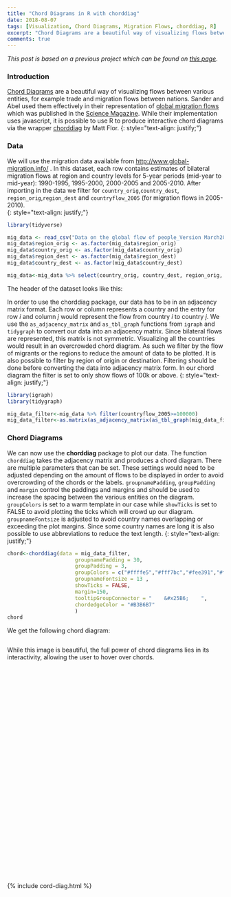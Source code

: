 ```yaml
---
title: "Chord Diagrams in R with chorddiag"
date: 2018-08-07
tags: [Visualization, Chord Diagrams, Migration Flows, chorddiag, R]
excerpt: "Chord Diagrams are a beautiful way of visualizing flows between various entities, for example trade and migration flows between nations. Sander and Abel used them effectively in their representation of global migration flows which was published in the Science Magazine. While their implementation uses javascript, it is possible to use R to produce interactive chord diagrams via the wrapper chorddiag by Matt Flor."
comments: true
---
```

*This post is based on a previous project which can be found on* [*this page*](https://wiki.smu.edu.sg/1617t3isss608g1/ISSS608_2016-17_T3_Group5_Immigration_Application).
### Introduction
[Chord Diagrams](https://en.wikipedia.org/wiki/Chord_diagram) are a beautiful way of visualizing flows between various entities, for example trade and migration flows between nations. Sander and Abel used them effectively in their representation of [global migration flows](http://www.global-migration.info/) which was published in the [Science Magazine](http://science.sciencemag.org/content/343/6178/1520?ijkey=ypit4%2Fxi7wo4M&keytype=ref&siteid=sci). While their implementation uses javascript, it is possible to use R to produce interactive chord diagrams via the wrapper [chorddiag](https://github.com/mattflor/chorddiag) by Matt Flor.
{: style="text-align: justify;"}


### Data
We will use the migration data available from http://www.global-migration.info/ . In this dataset, each row contains estimates of bilateral migration flows at region and country levels for 5-year periods (mid-year to mid-year): 1990-1995, 1995-2000, 2000-2005 and 2005-2010. After importing in the data we filter for `country_orig`,`country_dest`, `region_orig`,`region_dest` and `countryflow_2005` (for migration flows in 2005-2010).  
{: style="text-align: justify;"}

```r
library(tidyverse)

mig_data <- read_csv("Data on the global flow of people_Version March2014.csv")
mig_data$region_orig <- as.factor(mig_data$region_orig)
mig_data$country_orig <- as.factor(mig_data$country_orig)
mig_data$region_dest <- as.factor(mig_data$region_dest)
mig_data$country_dest <- as.factor(mig_data$country_dest)

mig_data<-mig_data %>% select(country_orig, country_dest, region_orig, region_dest,countryflow_2005 )
```
The header of the dataset looks like this:
<img src="{{site.url }}{{site.baseurl }}/images/chorddiag/mig.head.jpg" alt="">

In order to use the chorddiag package, our data has to be in an adjacency matrix format. Each row or column represents a country and the entry for row *i* and column *j* would represent the flow from country *i* to country *j*. We use the `as_adjacency_matrix` and `as_tbl_graph` functions from `igraph` and `tidygraph` to convert our data into an adjacency matrix.  Since bilateral flows are represented, this matrix is not symmetric. Visualizing all the countries would result in an overcrowded chord diagram. As such we filter by the flow of migrants or the regions to reduce the amount of data to be plotted. It is also possible to filter by region of origin or destination. Filtering should be done before converting the data into adjacency matrix form. In our chord diagram the filter is set to only show flows of 100k or above.
{: style="text-align: justify;"}

```r
library(igraph)
library(tidygraph)

mig_data_filter<-mig_data %>% filter(countryflow_2005>=100000)
mig_data_filter<-as.matrix(as_adjacency_matrix(as_tbl_graph(mig_data_filter),attr = "countryflow_2005"))
```
### Chord Diagrams
We can now use the **chorddiag** package to plot our data. The function `chorddiag` takes the adjacency matrix and produces a chord diagram. There are multiple parameters that can be set. These settings would need to be adjusted depending on the amount of flows to be displayed in order to avoid overcrowding of the chords or the labels. `groupnamePadding`, `groupPadding` and `margin` control the paddings and margins and should be used to increase the spacing between the various entities on the diagram. `groupColors` is set to a warm template in our case while `showTicks` is set to FALSE to avoid plotting the ticks which will crowd up our diagram. `groupnameFontsize` is adjusted to avoid country names overlapping or exceeding the plot margins. Since some country names are long it is also possible to use abbreviations to reduce the text length.
{: style="text-align: justify;"}

```r
chord<-chorddiag(data = mig_data_filter,
                      groupnamePadding = 30,
                      groupPadding = 3,
                      groupColors = c("#ffffe5","#fff7bc","#fee391","#fec44f","#fe9929","#ec7014","#cc4c02","#8c2d04"),
                      groupnameFontsize = 13 ,
                      showTicks = FALSE,
                      margin=150,
                      tooltipGroupConnector = "    &#x25B6;    ",
                      chordedgeColor = "#B3B6B7"
                      )
chord
```
We get the following chord diagram:

<img src="{{site.url }}{{site.baseurl }}/images/chorddiag/static.jpeg" alt="">

While this image is beautiful, the full power of chord diagrams lies in its interactivity, allowing the user to hover over chords.

<div id="htmlwidget_container">
  <div id="htmlwidget-1ce01950515a1a48803f" style="width:960px;height:500px;" class="chorddiag html-widget"></div>
  {% include cord-diag.html %}
</div>
